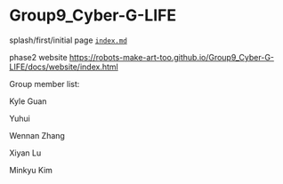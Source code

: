 # Group9_Cyber-G-LIFE
splash/first/initial page [`index.md`](docs/index.md)

phase2 website https://robots-make-art-too.github.io/Group9_Cyber-G-LIFE/docs/website/index.html

Group member list:

Kyle Guan

Yuhui

Wennan Zhang

Xiyan Lu

Minkyu Kim
